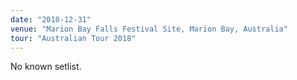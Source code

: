 ```yaml
---
date: "2018-12-31"
venue: "Marion Bay Falls Festival Site, Marion Bay, Australia"
tour: "Australian Tour 2018"
---
```


No known setlist.
